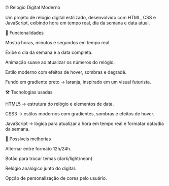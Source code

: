 ⏰ Relógio Digital Moderno

Um projeto de relógio digital estilizado, desenvolvido com HTML, CSS e JavaScript, exibindo hora em tempo real, dia da semana e data atual.

🚀 Funcionalidades

Mostra horas, minutos e segundos em tempo real.

Exibe o dia da semana e a data completa.

Animação suave ao atualizar os números do relógio.

Estilo moderno com efeitos de hover, sombras e degradê.

Fundo em gradiente preto → laranja, inspirado em um visual futurista.

🛠️ Tecnologias usadas

HTML5 → estrutura do relógio e elementos de data.

CSS3 → estilos modernos com gradientes, sombras e efeitos de hover.

JavaScript → lógica para atualizar a hora em tempo real e formatar data/dia da semana.

🎨 Possíveis melhorias

Alternar entre formato 12h/24h.

Botão para trocar temas (dark/light/neon).

Relógio analógico junto do digital.

Opção de personalização de cores pelo usuário.
